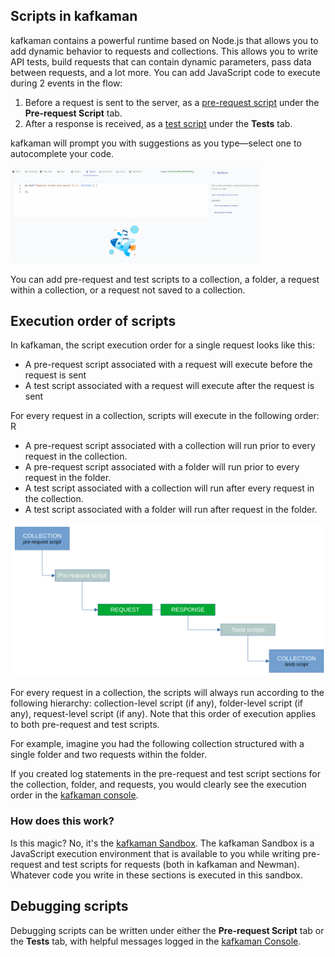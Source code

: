 ## Scripts in kafkaman

kafkaman contains a powerful runtime based on Node.js that allows you to add dynamic behavior to requests and collections. This allows you to write API tests, build requests that can contain dynamic parameters, pass data between requests, and a lot more. You can add JavaScript code to execute during 2 events in the flow:

  1. Before a request is sent to the server, as a [pre-request script](/docs/writing-scripts/pre-request-scripts/) under the **Pre-request Script** tab.
  1. After a response is received, as a [test script](/docs/writing-scripts/test-scripts/) under the **Tests** tab.

kafkaman will prompt you with suggestions as you type—select one to autocomplete your code.

<img alt="Autocomplete" src="https://raw.githubusercontent.com/kafkaman-lab/kafkaman-learning-center/main/assets/Autocomplete.gif" width="400px"/>


You can add pre-request and test scripts to a collection, a folder, a request within a collection, or a request not saved to a collection.

## Execution order of scripts

In kafkaman, the script execution order for a single request looks like this:

* A pre-request script associated with a request will execute before the request is sent
* A test script associated with a request will execute after the request is sent


For every request in a collection, scripts will execute in the following order:
R
* A pre-request script associated with a collection will run prior to every request in the collection.
* A pre-request script associated with a folder will run prior to every request in the folder.
* A test script associated with a collection will run after every request in the collection.
* A test script associated with a folder will run after request in the folder.

[![workflow for request in collection](https://raw.githubusercontent.com/kafkaman-lab/kafkaman-learning-center/main/assets/life.png)](https://raw.githubusercontent.com/kafkaman-lab/kafkaman-learning-center/main/assets/life.png)

For every request in a collection, the scripts will always run according to the following hierarchy: collection-level script (if any), folder-level script (if any), request-level script (if any). Note that this order of execution applies to both pre-request and test scripts.

For example, imagine you had the following collection structured with a single folder and two requests within the folder.


If you created log statements in the pre-request and test script sections for the collection, folder, and requests, you would clearly see the execution order in the [kafkaman console](/docs/sending-requests/troubleshooting-api-requests/).


### How does this work?

Is this magic? No, it's the [kafkaman Sandbox](/docs/writing-scripts/script-references/kafkaman-sandbox-api-reference/). The kafkaman Sandbox is a JavaScript execution environment that is available to you while writing pre-request and test scripts for requests (both in kafkaman and Newman). Whatever code you write in these sections is executed in this sandbox.

## Debugging scripts

Debugging scripts can be written under either the **Pre-request Script** tab or the **Tests** tab, with helpful messages logged in the [kafkaman Console](/docs/sending-requests/troubleshooting-api-requests/).
